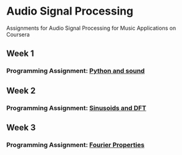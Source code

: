 # Audio Signal Processing
Assignments for Audio Signal Processing for Music Applications on Coursera

## Week 1
### Programming Assignment: [Python and sound](https://github.com/akueisara/audio-signal-processing/tree/quiz/week%201/A1)

## Week 2
### Programming Assignment: [Sinusoids and DFT](https://github.com/akueisara/audio-signal-processing/tree/quiz/week%202/A2)

## Week 3
### Programming Assignment: [Fourier Properties](https://github.com/akueisara/audio-signal-processing/tree/quiz/week%203/A3)
